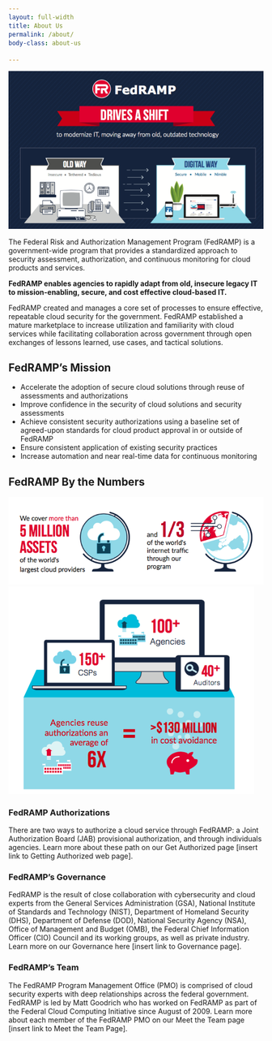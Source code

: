 ```yaml
---
layout: full-width
title: About Us
permalink: /about/
body-class: about-us

---
```

<section id="about">
<div class="image-container">
<img src="../assets/img/fedramp-about.png">
</div>
<div class="text-container">
<p>The Federal Risk and Authorization Management Program (FedRAMP) is a government-wide program that provides a standardized approach to security assessment, authorization, and continuous monitoring for cloud products and services. </p>
<p><strong>FedRAMP enables agencies to rapidly adapt from old, insecure legacy IT to mission-enabling, secure, and cost effective cloud-based IT. </strong></p>
<p>FedRAMP created and manages a core set of processes to ensure effective, repeatable cloud security for the government. FedRAMP established a mature marketplace to increase utilization and familiarity with cloud services while facilitating collaboration across government through open exchanges of lessons learned, use cases, and tactical solutions. </p>
</div>
</section>
<section id="fedramp-mission">
<div class="inner">
<h2>FedRAMP’s Mission </h2>
<ul> 
<li>Accelerate the adoption of secure cloud solutions through reuse of assessments and authorizations</li>
<li>Improve confidence in the security of cloud solutions and security assessments</li>
<li>Achieve consistent security authorizations using a baseline set of agreed-upon standards for cloud product approval in or outside of FedRAMP</li>
<li>Ensure consistent application of existing security practices</li>
<li>Increase automation and near real-time data for continuous monitoring</li>
</ul>
</div>
</section>
<section id="fedramp-numbers">
<h2>FedRAMP By the Numbers</h2> 
<div class="image-container">
<img src="../assets/img/by-the-numbers-1.png">
<img src="../assets/img/by-the-numbers-2.png">
</div>
<div class="text-container">
<h3>FedRAMP Authorizations </h3>
<p>There are two ways to authorize a cloud service through FedRAMP: a Joint Authorization Board (JAB) provisional authorization, and through individuals agencies. Learn more about these path on our Get Authorized page [insert link to Getting Authorized web page]. </p>
<h3>FedRAMP’s Governance</h3>
<p>FedRAMP is the result of close collaboration with cybersecurity and cloud experts from the General Services Administration (GSA), National Institute of Standards and Technology (NIST), Department of Homeland Security (DHS), Department of Defense (DOD), National Security Agency (NSA), Office of Management and Budget (OMB), the Federal Chief Information Officer (CIO) Council and its working groups, as well as private industry. Learn more on our Governance here [insert link to Governance page]. </p>
<h3>FedRAMP’s Team </h3>
<p>The FedRAMP Program Management Office (PMO) is comprised of cloud security experts with deep relationships across the federal government. FedRAMP is led by Matt Goodrich who has worked on FedRAMP as part of the Federal Cloud Computing Initiative since August of 2009. Learn more about each member of the FedRAMP PMO on our Meet the Team page [insert link to Meet the Team Page]. </p>
</div>
</section>